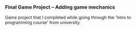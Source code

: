 ### Final Game Project – Adding game mechanics

Game project that I completed while going through the 'Intro to programming course' from university.
